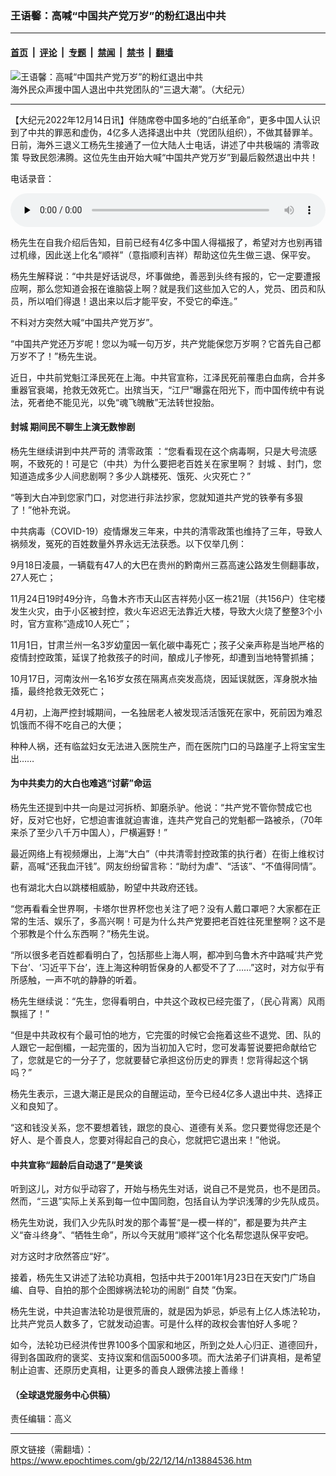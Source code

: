 ### 王语馨：高喊“中国共产党万岁”的粉红退出中共

---

#### [首页](../../../..?n13884536) &nbsp;|&nbsp; [评论](../../../../../epoch-comment?n13884536) &nbsp;|&nbsp; [专题](../../../../../epoch-special?n13884536) &nbsp;|&nbsp; [禁闻](../../../../../epoch-news?n13884536) &nbsp;|&nbsp; [禁书](../../../../../books?n13884536) &nbsp;|&nbsp; [翻墙](https://github.com/gfw-breaker/nogfw/blob/master/README.md?n13884536)


<div><img alt="王语馨：高喊“中国共产党万岁”的粉红退出中共" class="attachment-djy_600_400 size-djy_600_400 wp-post-image" src="https://i.epochtimes.com/assets/uploads/2022/12/id13884565-content_576-54-01-.jpeg"/>
<div class="caption">
 海外民众声援中国人退出中共党团队的“三退大潮”。（大纪元）
</div></div><hr/><div class="post_content" id="artbody" itemprop="articleBody">
 <!-- article content begin -->
 <p>
  【大纪元2022年12月14日讯】伴随席卷中国多地的“白纸革命”，更多中国人认识到了中共的罪恶和虚伪，4亿多人选择退出中共（党团队组织），不做其替罪羊。日前，海外三退义工杨先生接通了一位大陆人士电话，讲述了中共极端的
  <ok href="https://www.epochtimes.com/gb/tag/%E6%B8%85%E9%9B%B6%E6%94%BF%E7%AD%96.html">
   清零政策
  </ok>
  导致民怨沸腾。这位先生由开始大喊“中国共产党万岁”到最后毅然退出中共！
 </p>
 <p>
  电话录音：
 </p>
 <!--[if lt IE 9]><script>document.createElement('audio');</script><![endif]-->
 <audio class="wp-audio-shortcode" controls="controls" id="audio-13884536-1" preload="none" style="width: 100%;">
  <source src="https://www.tuidang.org/wp-content/uploads/2022/12/shunxiangtuidui.mp3?_=1" type="audio/mpeg"/>
  <ok href="https://www.tuidang.org/wp-content/uploads/2022/12/shunxiangtuidui.mp3">
   https://www.tuidang.org/wp-content/uploads/2022/12/shunxiangtuidui.mp3
  </ok>
 </audio>
 <p>
  杨先生在自我介绍后告知，目前已经有4亿多中国人得福报了，希望对方也别再错过机缘，因此送上化名“顺祥”（意指顺利吉祥）帮助这位先生做三退、保平安。
 </p>
 <p>
  杨先生解释说：“中共是好话说尽，坏事做绝，善恶到头终有报的，它一定要遭报应啊，那么您知道会报在谁脑袋上啊？就是我们这些加入它的人，党员、团员和队员，所以咱们得退！退出来以后才能平安，不受它的牵连。”
 </p>
 <p>
  不料对方突然大喊“中国共产党万岁”。
 </p>
 <p>
  “中国共产党还万岁呢！您以为喊一句万岁，共产党能保您万岁啊？它首先自己都万岁不了！”杨先生说。
 </p>
 <p>
  近日，中共前党魁江泽民死在上海。中共官宣称，江泽民死前罹患白血病，合并多重器官衰竭，抢救无效死亡。出殡当天，“江尸”曝露在阳光下，而中国传统中有说法，死者绝不能见光，以免“魂飞魄散”无法转世投胎。
 </p>
 <h4>
  <ok href="https://www.epochtimes.com/gb/tag/%E5%B0%81%E5%9F%8E.html">
   封城
  </ok>
  期间民不聊生上演无数惨剧
 </h4>
 <p>
  杨先生继续讲到中共严苛的
  <ok href="https://www.epochtimes.com/gb/tag/%E6%B8%85%E9%9B%B6%E6%94%BF%E7%AD%96.html">
   清零政策
  </ok>
  ：“您看看现在这个病毒啊，只是大号流感啊，不致死的！可是它（中共）为什么要把老百姓关在家里啊？
  <ok href="https://www.epochtimes.com/gb/tag/%E5%B0%81%E5%9F%8E.html">
   封城
  </ok>
  、封门，您知道造成多少人间悲剧啊？多少人跳楼死、饿死、火灾死亡？”
 </p>
 <p>
  “等到大白冲到您家门口，对您进行非法抄家，您就知道共产党的铁拳有多狠了！”他补充说。
 </p>
 <p>
  中共病毒（COVID-19）疫情爆发三年来，中共的清零政策也维持了三年，导致人祸频发，冤死的百姓数量外界永远无法获悉。以下仅举几例：
 </p>
 <p>
  9月18日凌晨，一辆载有47人的大巴在贵州的黔南州三荔高速公路发生侧翻事故，27人死亡；
 </p>
 <p>
  11月24日19时49分许，乌鲁木齐市天山区吉祥苑小区一栋21层（共156户）住宅楼发生火灾，由于小区被封控，救火车迟迟无法靠近大楼，导致大火烧了整整3个小时，官方宣称“造成10人死亡”；
 </p>
 <p>
  11月1日，甘肃兰州一名3岁幼童因一氧化碳中毒死亡；孩子父亲声称是当地严格的疫情封控政策，延误了抢救孩子的时间，酿成儿子惨死，却遭到当地特警抓捕；
 </p>
 <p>
  10月17日，河南汝州一名16岁女孩在隔离点突发高烧，因延误就医，浑身脱水抽搐，最终抢救无效死亡；
 </p>
 <p>
  4月初，上海严控封城期间，一名独居老人被发现活活饿死在家中，死前因为难忍饥饿而不得不吃自己的大便；
 </p>
 <p>
  种种人祸，还有临盆妇女无法进入医院生产，而在医院门口的马路崖子上将宝宝生出……
 </p>
 <h4>
  为中共卖力的大白也难逃“讨薪”命运
 </h4>
 <p>
  杨先生还提到中共一向是过河拆桥、卸磨杀驴。他说：“共产党不管你赞成它也好，反对它也好，它想迫害谁就迫害谁，连共产党自己的党魁都一路被杀，（70年来杀了至少八千万中国人），尸横遍野！”
 </p>
 <p>
  最近网络上有视频爆出，上海“大白”（中共清零封控政策的执行者）在街上维权讨薪，高喊“还我血汗钱”。网友纷纷留言称：“助纣为虐”、“活该”、“不值得同情”。
 </p>
 <p>
  也有湖北大白以跳楼相威胁，盼望中共政府还钱。
 </p>
 <p>
  “您再看看全世界啊，卡塔尔世界杯您也关注了吧？没有人戴口罩吧？大家都在正常的生活、娱乐了，多高兴啊！可是为什么共产党要把老百姓往死里整啊？这不是个邪教是个什么东西啊？”杨先生说。
 </p>
 <p>
  “所以很多老百姓都看明白了，包括那些上海人啊，都冲到乌鲁木齐中路喊‘共产党下台’、‘习近平下台’，连上海这种明哲保身的人都受不了了……”这时，对方似乎有所感触，一声不吭的静静的听着。
 </p>
 <p>
  杨先生继续说：“先生，您得看明白，中共这个政权已经完蛋了，（民心背离）风雨飘摇了！”
 </p>
 <p>
  “但是中共政权有个最可怕的地方，它完蛋的时候它会拖着这些不退党、团、队的人跟它一起倒楣，一起完蛋的，因为当初加入它时，您可发毒誓说要把命献给它了，您就是它的一分子了，您就要替它承担这份历史的罪责！您背得起这个锅吗？”
 </p>
 <p>
  杨先生表示，三退大潮正是民众的自醒运动，至今已经4亿多人退出中共、选择正义和良知了。
 </p>
 <p>
  “这和钱没关系，您不要想着钱，跟您的良心、道德有关系。您只要觉得您还是个好人、是个善良人，您要对得起自己的良心，您就把它退出来！”他说。
 </p>
 <h4>
  中共宣称“超龄后自动退了”是笑谈
 </h4>
 <p>
  听到这儿，对方似乎动容了，开始与杨先生对话，说自己不是党员，也不是团员。然而，“三退”实际上关系到每一位中国同胞，包括自认为学识浅薄的少先队成员。
 </p>
 <p>
  杨先生劝说，我们入少先队时发的那个毒誓“是一模一样的”，都是要为共产主义“奋斗终身”、“牺牲生命”，所以今天就用“顺祥”这个化名帮您退队保平安吧。
 </p>
 <p>
  对方这时才欣然答应“好”。
 </p>
 <p>
  接着，杨先生又讲述了法轮功真相，包括中共于2001年1月23日在天安门广场自编、自导、自拍的那个企图嫁祸法轮功的闹剧“
  <ok href="https://www.epochtimes.com/gb/tag/%E8%87%AA%E7%84%9A.html">
   自焚
  </ok>
  ”伪案。
 </p>
 <p>
  杨先生说，中共迫害法轮功是很荒唐的，就是因为妒忌，妒忌有上亿人炼法轮功，比共产党员人数多了，它就发动迫害。可是什么样的政权会害怕好人多呢？
 </p>
 <p>
  如今，法轮功已经洪传世界100多个国家和地区，所到之处人心归正、道德回升，得到各国政府的褒奖、支持议案和信函5000多项。而大法弟子们讲真相，是希望制止迫害、还原历史真相，让更多的善良人跟佛法接上善缘！
 </p>
 <h4>
  （全球退党服务中心供稿）
 </h4>
 <p>
  责任编辑：高义
 </p>
 <!-- article content end -->
 <div id="below_article_ad">
 </div>
</div>


---

原文链接（需翻墙）：https://www.epochtimes.com/gb/22/12/14/n13884536.htm